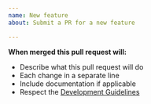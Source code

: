 ```yaml
---
name: New feature
about: Submit a PR for a new feature

---
```


**When merged this pull request will:**
- Describe what this pull request will do
- Each change in a separate line
- Include documentation if applicable
- Respect the [Development Guidelines](https://ace3.acemod.org/wiki/development/)
